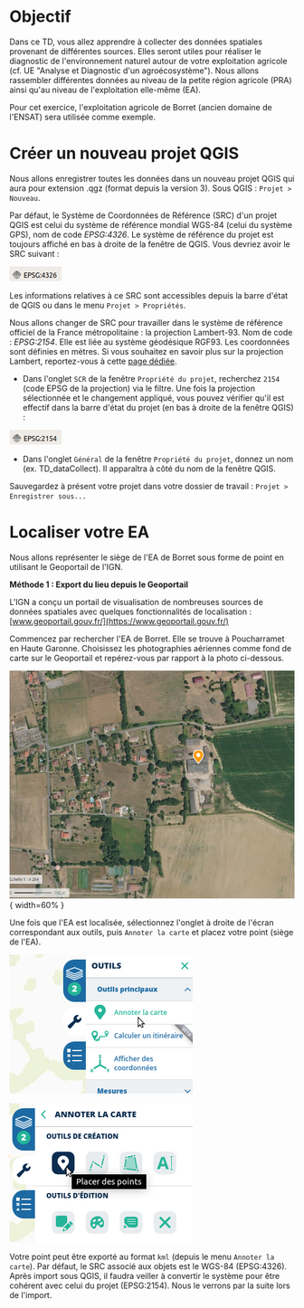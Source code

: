 # Objectif 

Dans ce TD, vous allez apprendre à collecter des données spatiales provenant de différentes sources. Elles seront utiles pour réaliser le diagnostic de l'environnement naturel autour de votre exploitation agricole (cf. UE "Analyse et Diagnostic d'un agroécosystème"). Nous allons rassembler différentes données au niveau de la petite région agricole (PRA) ainsi qu'au niveau de l'exploitation elle-même (EA).

Pour cet exercice, l'exploitation agricole de Borret (ancien domaine de l'ENSAT) sera utilisée comme exemple. 


# Créer un nouveau projet QGIS

Nous allons enregistrer toutes les données dans un nouveau projet QGIS qui aura pour extension .qgz (format depuis la version 3).
Sous QGIS : `Projet > Nouveau`.


Par défaut, le Système de Coordonnées de Référence (SRC) d'un projet QGIS est celui du système de référence mondial WGS-84 (celui du système GPS), nom de code *EPSG:4326*. Le système de référence du projet est toujours affiché en bas à droite de la fenêtre de QGIS. Vous devriez avoir le SRC suivant : 

![SCR actuel dans QGIS : EPSG:4326](figures/EPSG4326.png)

Les informations relatives à ce SRC sont accessibles depuis la barre d'état de QGIS ou dans le menu `Projet > Propriétés`.

Nous allons changer de SRC pour travailler dans le système de référence officiel de la France métropolitaine : la projection Lambert-93. Nom de code : *EPSG:2154*. Elle est liée au système géodésique RGF93. Les coordonnées sont définies en mètres. Si vous souhaitez en savoir plus sur la projection Lambert, reportez-vous à cette [page dédiée](https://fr.wikipedia.org/wiki/Projection_conique_conforme_de_Lambert).

- Dans l'onglet `SCR` de la fenêtre `Propriété du projet`, recherchez `2154` (code EPSG de la projection) via le filtre. Une fois la projection sélectionnée et le changement appliqué, vous pouvez vérifier qu'il est effectif dans la barre d'état du projet (en bas à droite de la fenêtre QGIS) :

![SCR actuel dans QGIS : EPSG:2154](figures/EPSG2154.png)

- Dans l'onglet `Général` de la fenêtre `Propriété du projet`, donnez un nom (ex. TD_dataCollect). Il apparaîtra à côté du nom de la fenêtre QGIS.

Sauvegardez à présent votre projet dans votre dossier de travail : `Projet > Enregistrer sous...`



# Localiser votre EA

Nous allons représenter le siège de l'EA de Borret sous forme de point en utilisant le Geoportail de l'IGN.


**Méthode 1 : Export du lieu depuis le Geoportail**

L'IGN a conçu un portail de visualisation de nombreuses sources de données spatiales avec quelques fonctionnalités de localisation : [www.geoportail.gouv.fr/](https://www.geoportail.gouv.fr/)

Commencez par rechercher l'EA de Borret. Elle se trouve à Poucharramet en Haute Garonne. Choisissez les photographies aériennes comme fond de carte sur le Geoportail et repérez-vous par rapport à la photo ci-dessous.

![Recherche le siège de l'EA de Borret](figures/Borret.png){ width=60% }

Une fois que l'EA est localisée, sélectionnez l'onglet à droite de l'écran correspondant aux outils, puis `Annoter la carte` et placez votre point (siège de l'EA).

![Annoter la carte pour créer le point de votre exploitation](figures/geoportail_annoter.png)

![Placez votre point et exportez le résultat](figures/geoportail_ajoutpoint.png)

Votre point peut être exporté au format `kml` (depuis le menu `Annoter la carte`). Par défaut, le SRC associé aux objets est le WGS-84 (EPSG:4326). Après import sous QGIS, il faudra veiller à convertir le système pour être cohérent avec celui du projet (EPSG:2154). Nous le verrons par la suite lors de l'import.
































